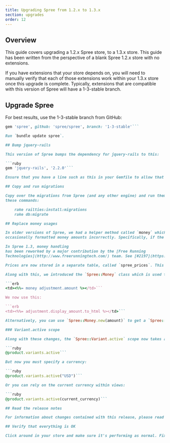 ```yaml
---
title: Upgrading Spree from 1.2.x to 1.3.x
section: upgrades
order: 12
---
```


## Overview

This guide covers upgrading a 1.2.x Spree store, to a 1.3.x store. This
guide has been written from the perspective of a blank Spree 1.2.x store with
no extensions.

If you have extensions that your store depends on, you will need to manually
verify that each of those extensions work within your 1.3.x store once this
upgrade is complete. Typically, extensions that are compatible with this
version of Spree will have a 1-3-stable branch.

## Upgrade Spree

For best results, use the 1-3-stable branch from GitHub:

````ruby
gem 'spree', github: 'spree/spree', branch: '1-3-stable'```

Run `bundle update spree`.

## Bump jquery-rails

This version of Spree bumps the dependency for jquery-rails to this:

```ruby
gem 'jquery-rails', '2.2.0'```

Ensure that you have a line such as this in your Gemfile to allow that dependency.

## Copy and run migrations

Copy over the migrations from Spree (and any other engine) and run them using
these commands:

    rake railties:install:migrations
    rake db:migrate

## Replace money usages

In older versions of Spree, we had a helper method called `money` which
occasionally formatted money amounts incorrectly. Specifically, if the `I18n.locale` was changed, currencies started to display in that amount, rather than the proper amount. An item that was once $100, would suddenly become 100¥ if the locale was switched to Japanese, for instance.

In Spree 1.3, money handling
has been reworked by a major contribution by the [Free Running
Technologies](http://www.freerunningtech.com/) team. See [#2197](https://github.com/spree/spree/pull/2197) for details.

Prices are now stored in a separate table, called `spree_prices`. This table tracks the variant, the price amount, and the currency. This allows for variants to have different prices in different currencies.

Along with this, we introduced the `Spree::Money` class which is used to display amounts correctly. Where previously Spree would have done this:

```erb
<td><%%= money adjustment.amount %></td>```

We now use this:

```erb
<td><%%= adjustment.display_amount.to_html %></td>```

Alternatively, you can use `Spree::Money.new(amount)` to get a `Spree::Money` representation. Calling `to_html` on that object will format it neatly for HTML views, and calling `to_s` will format it nicely everywhere else.

### Variant.active scope

Along with these changes, the `Spree::Variant.active` scope now takes an argument for the currency. Whatever currency is specified will return variants in that currency. Previously it may have been enough to just do this:

```ruby
@product.variants.active```

But now you must specify a currency:

```ruby
@product.variants.active("USD")```

Or you can rely on the current currency within views:

```ruby
@product.variants.active(current_currency)```

## Read the release notes

For information about changes contained with this release, please read the [1.3.0 Release Notes](http://guides.spreecommerce.org/release_notes/spree_1_3_0.html).

## Verify that everything is OK

Click around in your store and make sure it's performing as normal. Fix any deprecation warnings you see.
````
